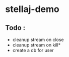 # stellaj-demo

## Todo : 

- cleanup stream on close
- cleanup stream on kill*
- create a db for user